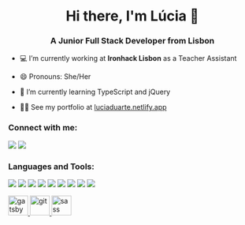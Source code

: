 <!--
**LuciaDuarte/luciaduarte** is a ✨ _special_ ✨ repository because its `README.md` (this file) appears on your GitHub profile.

Here are some ideas to get you started:

- 🔭 I’m currently working on ...
- 🌱 I’m currently learning ...
- 👯 I’m looking to collaborate on ...
- 🤔 I’m looking for help with ...
- 💬 Ask me about ...
- 📫 How to reach me: ...
- 😄 Pronouns: ...
- ⚡ Fun fact: ...
-->

<h1 align="center">Hi there, I'm Lúcia 👋</h1>
<h3 align="center">A Junior Full Stack Developer from Lisbon</h3>

- 💻  I’m currently working at **Ironhack Lisbon** as a Teacher Assistant

- 😄  Pronouns: She/Her

- 🌱 I’m currently learning TypeScript and jQuery

- 👨‍💻  See my portfolio at [luciaduarte.netlify.app](https://luciaduarte.netlify.app)

<p align="left">
<h3 align="left">Connect with me:</h3>

<a href="mailto:analuciacfduarte@gmail.com" target="_blank" rel="noopener noreferrer"><img src="https://img.shields.io/badge/gmail-D14836?&style=for-the-badge&logo=gmail&logoColor=white" /></a>
<a href="https://www.linkedin.com/in/lucia-duarte/" target="_blank" rel="noopener noreferrer"><img src="https://img.shields.io/badge/linkedin-%230077B5.svg?&style=for-the-badge&logo=linkedin&logoColor=white" /></a>
</p>

<h3 align="left">Languages and Tools:</h3>
<p align="left">
<a href="https://developer.mozilla.org/en-US/docs/Web/JavaScript" target="_blank" rel="noopener noreferrer"><img src="https://img.shields.io/badge/javascript%20-%23323330.svg?&style=for-the-badge&logo=javascript&logoColor=%23F7DF1E" /></a>
<a href="https://developer.mozilla.org/en-US/docs/Web/HTML" target="_blank" rel="noopener noreferrer"><img src="https://img.shields.io/badge/html5%20-%23E34F26.svg?&style=for-the-badge&logo=html5&logoColor=white" /></a>
<a href="https://developer.mozilla.org/en-US/docs/Web/CSS" target="_blank" rel="noopener noreferrer"><img src="https://img.shields.io/badge/css3%20-%231572B6.svg?&style=for-the-badge&logo=css3&logoColor=white" /></a>
<a href="https://reactjs.org/" target="_blank" rel="noopener noreferrer"><img src="https://img.shields.io/badge/react%20-%2320232a.svg?&style=for-the-badge&logo=react&logoColor=%2361DAFB" /></a>
<a href="https://nodejs.org" target="_blank" rel="noopener noreferrer"><img src="https://img.shields.io/badge/node.js%20-%2343853D.svg?&style=for-the-badge&logo=node.js&logoColor=white" /></a>
<a href="https://expressjs.com" target="_blank" rel="noopener noreferrer"><img src="https://img.shields.io/badge/express.js%20-%23404d59.svg?&style=for-the-badge" /></a>
<a href="https://www.mongodb.com/" target="_blank" rel="noopener noreferrer"><img src="https://img.shields.io/badge/MongoDB-%234ea94b.svg?&style=for-the-badge&logo=mongodb&logoColor=white" /></a>
<a href="https://daringfireball.net/projects/markdown/" target="_blank" rel="noopener noreferrer"><img src="https://img.shields.io/badge/markdown-%23000000.svg?&style=for-the-badge&logo=markdown&logoColor=white" /></a>
<a href="https://getbootstrap.com/" target="_blank" rel="noopener noreferrer"><img src="https://img.shields.io/badge/bootstrap%20-%23563D7C.svg?&style=for-the-badge&logo=bootstrap&logoColor=white" /></a>
</p>
<p>
<a href="https://www.gatsbyjs.com/" target="_blank"> <img src="https://www.vectorlogo.zone/logos/gatsbyjs/gatsbyjs-icon.svg" alt="gatsby" width="40" height="40"/> </a> 
<a href="https://git-scm.com/" target="_blank"> <img src="https://www.vectorlogo.zone/logos/git-scm/git-scm-icon.svg" alt="git" width="40" height="40"/> </a>  
<a href="https://sass-lang.com" target="_blank"> <img src="https://devicons.github.io/devicon/devicon.git/icons/sass/sass-original.svg" alt="sass" width="40" height="40"/> </a>
</p>
